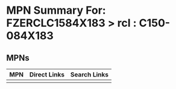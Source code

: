 



# MPN Summary For: FZERCLC1584X183 > rcl : C150-084X183

## MPNs
  

|MPN|Direct Links|Search Links|
| :--- | :--- | :--- |
||||
